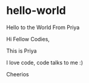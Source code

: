 # hello-world
Hello to the World From Priya

Hi Fellow Codies,

This is Priya 

I love code, code talks to me :)

Cheerios
